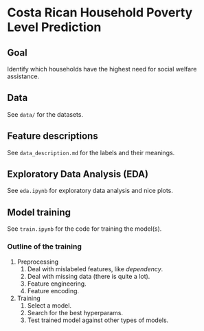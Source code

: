 # Costa Rican Household Poverty Level Prediction

## Goal
Identify which households have the highest need for social welfare assistance.

## Data
See `data/` for the datasets.

## Feature descriptions
See `data_description.md` for the labels and their meanings.

## Exploratory Data Analysis (EDA)
See `eda.ipynb` for exploratory data analysis and nice plots.

## Model training
See `train.ipynb` for the code for training the model(s).

### Outline of the training
1. Preprocessing
    1. Deal with mislabeled features, like *dependency*.
    2. Deal with missing data (there is quite a lot).
    3. Feature engineering.
    4. Feature encoding.
2. Training
    1. Select a model.
    2. Search for the best hyperparams.
    3. Test trained model against other types of models.
